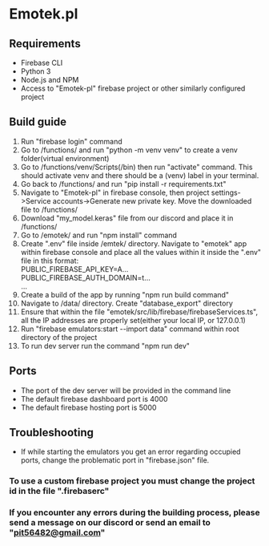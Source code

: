 # Emotek.pl

## Requirements<br />
- Firebase CLI<br />
- Python 3<br />
- Node.js and NPM<br />
- Access to "Emotek-pl" firebase project or other similarly configured project<br />

## Build guide
1. Run "firebase login" command<br />
2. Go to /functions/ and run "python -m venv venv" to create a venv folder(virtual environment)<br />
3. Go to /functions/venv/Scripts(/bin) then run "activate" command. This should activate venv and there should be a (venv) label in your terminal.<br />
4. Go back to /functions/ and run "pip install -r requirements.txt"<br />
5. Navigate to "Emotek-pl" in firebase console, then project settings->Service accounts->Generate new private key. Move the downloaded file to /functions/<br />
6. Download "my_model.keras" file from our discord and place it in /functions/<br />
7. Go to /emotek/ and run "npm install" command<br />
8. Create ".env" file inside /emtek/ directory. Navigate to "emotek" app within firebase console and place all the values within it inside the ".env" file in this format:<br />
  PUBLIC_FIREBASE_API_KEY=A... <br />
  PUBLIC_FIREBASE_AUTH_DOMAIN=t... <br />
  ...<br />
9. Create a build of the app by running "npm run build command"<br />
10. Navigate to /data/ directory. Create "database_export" directory<br />
11. Ensure that within the file "emotek/src/lib/firebase/firebaseServices.ts", all the IP addresses are properly set(either your local IP, or 127.0.0.1)<br />
12. Run "firebase emulators:start --import data" command within root directory of the project<br />
13. To run dev server run the command "npm run dev"<br />

## Ports
- The port of the dev server will be provided in the command line<br />
- The default firebase dashboard port is 4000<br />
- The default firebase hosting port is 5000<br />

## Troubleshooting
- If while starting the emulators you get an error regarding occupied ports, change the problematic port in "firebase.json" file.

### To use a custom firebase project you must change the project id in the file ".firebaserc"
### If you encounter any errors during the building process, please send a message on our discord or send an email to "pit56482@gmail.com"
